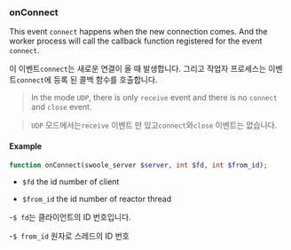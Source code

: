 ### onConnect

This event `connect` happens when the new connection comes. And the worker process will call the callback function registered for the event `connect`.

이 이벤트`connect`는 새로운 연결이 올 때 발생합니다. 그리고 작업자 프로세스는 이벤트`connect`에 등록 된 콜백 함수를 호출합니다.

> In the mode `UDP`, there is only `receive` event and there is no `connect` and `close` event.

>`UDP` 모드에서는`receive` 이벤트 만 있고`connect`와`close` 이벤트는 없습니다.

#### Example

```php
function onConnect(swoole_server $server, int $fd, int $from_id);
```

- `$fd` the id number of client

- `$from_id` the id number of reactor thread

-`$ fd`는 클라이언트의 ID 번호입니다.

-`$ from_id` 원자로 스레드의 ID 번호